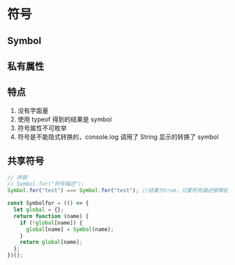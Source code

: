 # 符号

## Symbol

## 私有属性

## 特点

1. 没有字面量
2. 使用 typeof 得到的结果是 symbol
3. 符号属性不可枚举
4. 符号是不能隐式转换的，console.log 调用了 String 显示的转换了 symbol

## 共享符号

```js
// 声明
// Symbol.for("符号描述");
Symbol.for("test") === Symbol.for("test"); //结果为true，只要符号描述相等结果就相等
```

<!-- Symbol.for手写实现 -->

```js
const Symbolfor = (() => {
  let global = {};
  return function (name) {
    if (!global[name]) {
      global[name] = Symbol(name);
    }
    return global[name];
  };
})();
```
